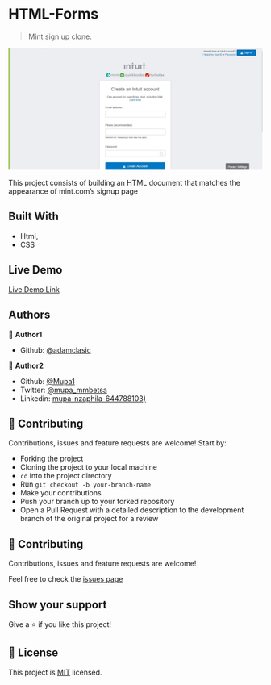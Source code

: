 # HTML-Forms

> Mint sign up clone.

![screenshot](./images/screenshot.jpg)

This project consists of building an HTML document that matches the appearance of mint.com’s signup page

## Built With

- Html,
- CSS

## Live Demo

[Live Demo Link](https://rawcdn.githack.com/Mupa1/HTML-Forms/3990be16c6b7edd6bbeeb77d0b9f509297f6e47d/index.html)


## Authors

👤 **Author1**

- Github: [@adamclasic](https://github.com/adamclasic)


👤 **Author2**

- Github: [@Mupa1](https://github.com/Mupa1)
- Twitter: [@mupa_mmbetsa](https://twitter.com/mupa_mmbetsa)
- Linkedin: [mupa-nzaphila-644788103)](https://www.linkedin.com/in/mupa-nzaphila-644788103/)

## 🤝 Contributing

Contributions, issues and feature requests are welcome! Start by:
* Forking the project
* Cloning the project to your local machine
* `cd` into the project directory
* Run `git checkout -b your-branch-name`
* Make your contributions
* Push your branch up to your forked repository
* Open a Pull Request with a detailed description to the development branch of the original project for a review

## 🤝 Contributing

Contributions, issues and feature requests are welcome!

Feel free to check the [issues page](https://github.com/Mupa1/HTML-Forms/issues)

## Show your support

Give a ⭐️ if you like this project!


## 📝 License

This project is [MIT](https://opensource.org/licenses/MIT) licensed.

